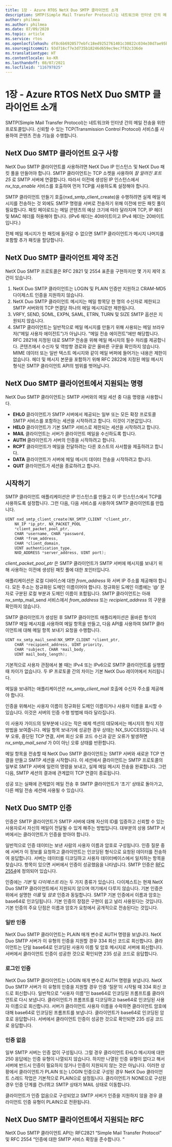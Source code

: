 ```yaml
---
title: 1장 - Azure RTOS NetX Duo SMTP 클라이언트 소개
description: SMTP(Simple Mail Transfer Protocol)는 네트워크와 인터넷 간의 메일 전송을 위한 프로토콜입니다.
author: philmea
ms.author: philmea
ms.date: 07/09/2020
ms.topic: article
ms.service: rtos
ms.openlocfilehash: df8c6b6920577ebfc18ed9252761401c30822c034e30d7ae95b25778707f53d5
ms.sourcegitcommit: 93d716cf7e3d735b18246d659ec9ec7f82c336de
ms.translationtype: HT
ms.contentlocale: ko-KR
ms.lasthandoff: 08/07/2021
ms.locfileid: "116797825"
---
```

# <a name="chapter-1---introduction-to-azure-rtos-netx-duo-smtp-client"></a>1장 - Azure RTOS NetX Duo SMTP 클라이언트 소개

SMTP(Simple Mail Transfer Protocol)는 네트워크와 인터넷 간의 메일 전송을 위한 프로토콜입니다. 신뢰할 수 있는 TCP(Transmission Control Protocol) 서비스를 사용하여 콘텐츠 전송 기능을 수행합니다.

## <a name="netx-duo-smtp-client-requirements"></a>NetX Duo SMTP 클라이언트 요구 사항

NetX Duo SMTP 클라이언트를 사용하려면 NetX Duo IP 인스턴스 및 NetX Duo 패킷 풀을 만들어야 합니다. SMTP 클라이언트는 TCP 소켓을 사용하여 *잘 알려진 포트 25* 로 SMTP 서버에 연결합니다. 따라서 이전에 생성된 IP 인스턴스에서 *nx_tcp_enable* 서비스를 호출하여 먼저 TCP를 사용하도록 설정해야 합니다.

SMTP 클라이언트 만들기 호출(nxd_smtp_client_create)을 수행하려면 실제 메일 메시지를 전송하는 것 외에도 SMTP 명령을 서버로 전송하기 위해 이전에 만든 패킷 풀이 필요합니다. 패킷 페이로드는 메일 콘텐츠의 예상 크기에 따라 달라지며 TCP, IP 헤더 및 MAC 헤더를 허용해야 합니다. (IPv6 헤더는 40바이트이고 IPv4 헤더는 20바이트입니다.)

전체 메일 메시지가 한 패킷에 들어갈 수 없으면 SMTP 클라이언트가 메시지 나머지를 포함할 추가 패킷을 할당합니다.

## <a name="netx-duo-smtp-client-constraints"></a>NetX Duo SMTP 클라이언트 제약 조건

NetX Duo SMTP 프로토콜은 RFC 2821 및 2554 표준을 구현하지만 몇 가지 제약 조건이 있습니다.

1. NetX Duo SMTP 클라이언트는 LOGIN 및 PLAIN 인증만 지원하고 CRAM-MD5 다이제스트 인증을 지원하지 않습니다.
2. NetX Duo SMTP 클라이언트 메시지는 메일 항목당 한 명의 수신자로 제한되고 SMTP 서버와의 TCP 연결당 하나의 메일 메시지로만 제한됩니다.
3. VRFY, SEND, SOML, EXPN, SAML, ETRN, TURN 및 SIZE SMTP 옵션은 지원되지 않습니다.
4. SMTP 클라이언트는 일반적으로 메일 메시지를 만들기 위해 사용되는 메일 브라우저(“메일 사용자 에이전트”)가 아닙니다. “메일 전송 에이전트”에만 해당합니다. RFC 2821에 지정된 대로 SMTP 전송을 위해 메일 메시지의 필수 처리를 제공합니다. 콘텐츠에서 수신자 및 역방향 경로와 같은 올바른 구문을 확인하지 않습니다. MIME 데이터 또는 일반 텍스트 메시지와 같이 메일 버퍼에 들어가는 내용은 제한이 없습니다. 헤더 및 메시지 본문을 포함하기 위해 RFC 2822에 지정된 메일 메시지 형식은 SMTP 클라이언트 API의 범위를 벗어납니다.

## <a name="commands-supported-by-netx-duo-smtp-client"></a>NetX Duo SMTP 클라이언트에서 지원되는 명령

NetX Duo SMTP 클라이언트는 SMTP 서버와의 메일 세션 중 다음 명령을 사용합니다.

- **EHLO** 클라이언트가 SMTP 서버에서 제공되는 일부 또는 모든 확장 프로토콜 SMTP 서비스를 포함하는 세션을 시작하려고 합니다. 이것이 기본값입니다.
- **HELO** 클라이언트가 기본 SMTP 서비스로 제한되는 세션을 시작하려고 합니다.
- **MAIL** 클라이언트는 서버가 클라이언트 메일을 수신하도록 합니다.
- **AUTH** 클라이언트가 서버의 인증을 시작하려고 합니다.
- **RCPT** 클라이언트가 메일을 전달하려는 다른 호스트의 사서함을 제출하려고 합니다.
- **DATA** 클라이언트가 서버에 메일 메시지 데이터 전송을 시작하려고 합니다.
- **QUIT** 클라이언트가 세션을 종료하려고 합니다.

## <a name="getting-started"></a>시작하기

SMTP 클라이언트 애플리케이션은 IP 인스턴스를 만들고 이 IP 인스턴스에서 TCP를 사용하도록 설정합니다. 그런 다음, 다음 서비스를 사용하여 SMTP 클라이언트를 만듭니다.

```C
UINT nxd_smtp_client_create(NX_SMTP_CLIENT *client_ptr,
    NX_IP *ip_ptr, NX_PACKET_POOL
    *client_packet_pool_ptr,
    CHAR *username, CHAR *password,
    CHAR *from_address,
    CHAR *client_domain,
    UINT authentication_type,
    NXD_ADDRESS *server_address, UINT port);
```

*client_packet_pool_ptr* 은 SMTP 클라이언트가 SMTP 서버에 메시지를 보내기 위해 사용하는 이전에 생성된 패킷 풀에 대한 포인터입니다.

애플리케이션은 로컬 디바이스에 대한 *from_address* 와 서버 IP 주소를 제공해야 합니다. 모든 주소는 정규화된 도메인 이름이어야 합니다. 정규화된 도메인 이름에는 ‘@’ 문자로 구분된 로컬 부분과 도메인 이름이 포함됩니다. SMTP 클라이언트는 아래 nx_smtp_mail_send 서비스에서 *from_address* 또는 *recipient_address* 의 구문을 확인하지 않습니다.

SMTP 클라이언트가 생성된 후 SMTP 클라이언트 애플리케이션은 올바른 형식의 SMTP 메일 메시지를 사용하여 메일 항목을 만들고, 다음 API를 사용하여 SMTP 클라이언트에 대해 메일 항목 보내기 요청을 수행합니다.

```C
UINT nx_smtp_mail_send(NX_SMTP_CLIENT *client_ptr,
    CHAR *recipient_address, UINT priority,
    CHAR *subject, CHAR *mail_body,
    UINT mail_body_length);
```

기본적으로 사용자 관점에서 볼 때는 IPv4 또는 IPv6으로 SMTP 클라이언트를 실행할 때 차이가 없습니다. 두 IP 프로토콜 간의 차이는 기본 NetX Duo 레이어에서 처리됩니다.

메일을 보내려는 애플리케이션은 *nx_smtp_client_mail* 호출에 수신자 주소를 제공해야 합니다.

인증을 위해서는 사용자 이름이 정규화된 도메인 이름이거나 사용자 이름을 표시할 수 있습니다. 이것은 서버의 인증 수행 방법에 따라 달라집니다.

이 사용자 가이드의 뒷부분에 나오는 작은 예제 섹션의 데모에서는 메시지의 형식 지정 방법을 보여줍니다. 메일 항목 보내기에 성공한 경우 상태는 NX_SUCCESS입니다. 내부 오류, 중단된 TCP 연결, 서버 회신 오류 코드 수신과 같은 오류가 발생하면 *nx_smtp_mail_send* 가 0이 아닌 오류 상태를 반환합니다.

메일 항목을 전송할 때 NetX Duo SMTP 클라이언트는 SMTP 서버와 새로운 TCP 연결을 만들고 SMTP 세션을 시작합니다. 이 세션에서 클라이언트는 SMTP 프로토콜의 일부로 SMTP 서버에 일련의 명령을 보내고, 실제 메일 메시지 전송을 완료합니다. 그런 다음, SMTP 세션의 결과에 관계없이 TCP 연결이 종료됩니다.

성공 또는 실패에 관계없이 메일 전송 후 SMTP 클라이언트가 ‘초기’ 상태로 돌아가고, 다른 메일 전송 세션에 사용될 수 있습니다.

## <a name="netx-duo-smtp-authentication"></a>NetX Duo SMTP 인증

인증은 SMTP 클라이언트가 SMTP 서버에 대해 자신의 ID를 입증하고 신뢰할 수 있는 사용자로서 자신의 메일이 전달될 수 있게 해주는 방법입니다. 대부분의 상용 SMTP 서버에서는 클라이언트가 인증을 받아야 합니다.

일반적으로 인증 데이터는 보낸 사람의 사용자 이름과 암호로 구성됩니다. 인증 질문 중에 서버가 이 정보를 요청하고 클라이언트는 인코딩된 형식으로 요청된 데이터를 전송하여 응답합니다. 서버는 데이터를 디코딩하고 사용자 데이터베이스에서 일치하는 항목을 찾습니다. 항목이 있으면 서버에서 인증이 성공했음을 나타냅니다. SMTP 인증은 [RFC 2554](http://www.ietf.org/rfc/rfc2554.txt)에 정의되어 있습니다.

인증에는 *기본* 및 *다이제스트* 라는 두 가지 종류가 있습니다. 다이제스트는 현재 NetX Duo SMTP 클라이언트에서 지원되지 않으며 여기에서 다루지 않습니다. 기본 인증은 위에서 설명한 *이름* 및 *암호* 인증과 동일합니다. SMTP 기본 인증에서 이름과 암호는 base64로 인코딩됩니다. 기본 인증의 장점은 구현이 쉽고 널리 사용된다는 것입니다. 기본 인증의 주요 단점은 이름과 암호가 요청에서 공개적으로 전송된다는 것입니다.

### <a name="plain-authentication"></a>일반 인증

NetX Duo SMTP 클라이언트는 PLAIN 매개 변수로 AUTH 명령을 보냅니다. NetX Duo SMTP 서버가 이 유형의 인증을 지원할 경우 334 회신 코드로 회신합니다. 클라이언트는 단일 base64로 인코딩된 사용자 이름 및 암호 메시지로 서버에 회신합니다. 서버에서 클라이언트 인증이 성공한 것으로 확인되면 235 성공 코드로 응답합니다.

### <a name="login-authentication"></a>로그인 인증

NetX Duo SMTP 클라이언트는 LOGIN 매개 변수로 AUTH 명령을 보냅니다. NetX Duo SMTP 서버가 이 유형의 인증을 지원할 경우 인증 ‘질문’이 시작될 때 334 회신 코드로 회신합니다. 일반적으로 “사용자 이름”인 base64로 인코딩된 프롬프트를 클라이언트로 다시 보냅니다. 클라이언트가 프롬프트를 디코딩하고 base64로 인코딩된 사용자 이름으로 회신합니다. 서버가 클라이언트 사용자 이름을 수락하면 클라이언트 암호에 대해 base64로 인코딩된 프롬프트를 보냅니다. 클라이언트가 base64로 인코딩된 암호로 응답합니다. 서버에서 클라이언트 인증이 성공한 것으로 확인되면 235 성공 코드로 응답합니다.

### <a name="no-authentication"></a>인증 없음

일부 SMTP 서버는 인증 없이 구성됩니다. 그럴 경우 클라이언트 EHLO 메시지에 대한 250 응답에는 인증 유형이 나열되지 않습니다. 하지만 나열된 인증 유형이 없다고 해서 서버에 반드시 인증이 필요하지 않거나 인증이 지원되지 않는 것은 아닙니다. 이러한 상황에서 클라이언트가 PLAIN 또는 LOGIN 인증으로 구성된 경우 NetX Duo 클라이언트 스레드 작업은 기본적으로 PLAIN으로 설정됩니다. 클라이언트가 NONE으로 구성된 경우 인증 단계를 건너뛰고 SMTP 상태가 MAIL 상태로 이동합니다.

클라이언트가 인증 없음으로 구성되었고 SMTP 서버가 인증을 지원하지 않을 경우 클라이언트 인증 유형이 PLAIN으로 전환됩니다.

## <a name="rfcs-supported-by-netx-duo-smtp-client"></a>NetX Duo SMTP 클라이언트에서 지원되는 RFC

NetX Duo SMTP 클라이언트 API는 RFC2821 “Simple Mail Transfer Protocol” 및 RFC 2554 “인증에 대한 SMTP 서비스 확장을 준수합니다. “
